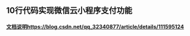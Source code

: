  ## 10行代码实现微信云小程序支付功能
 #### [文档说明https://blog.csdn.net/qq_32340877/article/details/111595124](https://blog.csdn.net/qq_32340877/article/details/111595124)
